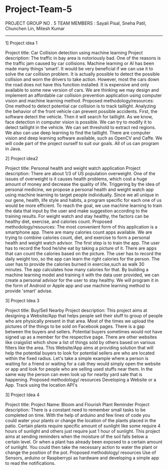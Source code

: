 # Project-Team-5

PROJECT GROUP NO . 5
TEAM MEMBERS : Sayali Pisal, Sneha Patil, Chunchen Lin, Mitesh Kumar


---------------------------------------------------------------------------------------------
1]	Project idea 1

Project title:
Car Collision detection using machine learning
Project description:
The traffic in bay area is notoriously bad. One of the reasons is the traffic jam caused by car collisions.  Machine learning or AI has been made many things 'smart'. It would be very beneficial if we can use it to solve the car collision problem. It is actually possible to detect the possible collision and worn the drivers to take action. However, most the cars down the road does not have this function installed. It is expensive and only available to some new version of cars. We are thinking we may design and implement an affordable car collision prevention application using computer vision and machine learning method.
Proposed methodology/resources:
One method to detect potential car collision is to track taillight. Analyzing the behavior of the front vehicle can prevent possible accidents. First, the software detect the vehicle. Then it will search for taillight. As we know, face detection in computer vision is possible. We can try to modify it to detect taillight in the vehicle.  We can set threshold to extract red regions. We also can use deep learning to find the taillight. There are computer vision and deep learning  software available, such as OpenCV and Caffe. We will code part of the project ourself to suit our goals. All of us can program in Java. 

2]	Project idea2

Project title:
Personal health and weight watch application
Project description:
There are about 1/3 of US population overweight. One of the issues of overweight is it causes health problems, which cost a huge amount of money and decrease the quality of life. Triggering by the idea of personal medicine, we propose a personal health and weight watch app using machine learning to target people individually. Since we all unique in our gene, health, life style and habits, a program specific for each one of us would be more efficient. To reach the goal, we use machine learning to train the data that input by the user and make suggestion according to the training results. For weight watch and stay healthy, the factors can be healthy diet, exercise, and calories count.
Proposed methodology/resources:
The most convenient form of this application is a smartphone app. There are many calories count apps available. We are trying to combine calories count, diet, and exercise to form a personal health and weight watch advisor. The first step is to train the app. The user has to record the food he/she eat by taking a picture of it. There are apps that can count the calories based on the picture. The user has to record the daily weight too, so the app can learn the right calories for the person. The user has to provide the calories burned in exercise,such as walk 30 minutes. The app calculates how many calories for that. By building a machine learning model and training it with the data user provided, we can create a personal advisor for the user to stay healthy.  We will program it in the form of Android or Apple app and use machine learning method to provide 'smart' advise. 

3] Project Idea 3 

Project title:
Buy/Sell Nearby 
Project description:
This project aims at designing a Website/App that helps people sell their stuff to group of people who are physically present in that area. Most of the times we upload the pictures of the things to be sold on Facebook pages. There is a gap between the buyers and sellers. Potential buyers sometimes would not have signed up as a member for the respective page. There are other websites like craigslist which show a list of things sold by others based on various filters like the area. 
This Website/App aims at providing solution that will help the potential buyers to look for potential sellers are who are located within the fixed radius. Let's take a simple example where a person is waiting for a friend or waiting for a cab they would simply open the website or app and look for people who are selling used stuffs near them. In the same way the person can even look up for nearby yard sale that is happening. 
Proposed methodology/ resources Developing a Website or a App. Track using the location API's 

3] Project Idea 4

Project title:
Project Name: Bloom and Flourish Plant Reminder 
Project description:
There is a constant need to remember small tasks to be completed on time. With the help of arduino and few lines of code you could water your plants or change the location of the plants placed in the patio. Certain plants require specific amount of sunlight like some require 4 hours of sunlight and others just require just 1 hour of sunlight. This project aims at sending reminders when the moisture of the soil falls below a certain level. Or when a plant has already been exposed to a certain amount of sunlight. You could then take the necessary action to water the plant or change the position of the pot. 
Proposed methodology/ resources Use of Sensors, arduino or Raspberrypi as hardware and developing a simple app to read the notifications. 



